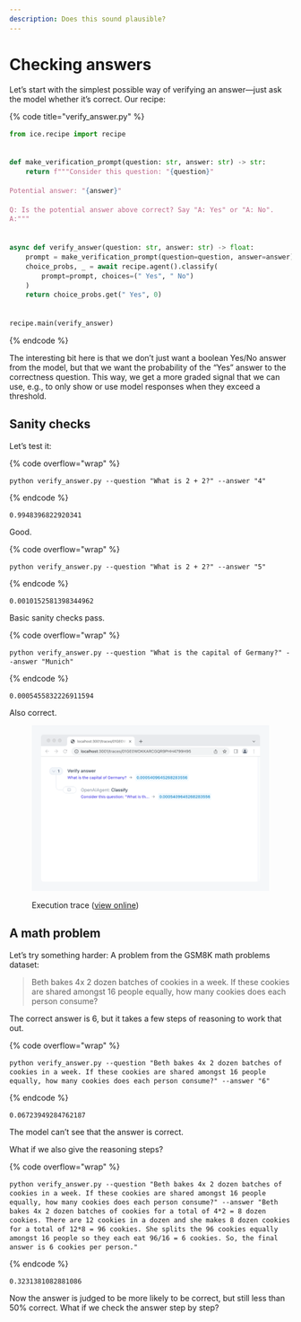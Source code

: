 ```yaml
---
description: Does this sound plausible?
---
```


# Checking answers

Let’s start with the simplest possible way of verifying an answer—just ask the model whether it’s correct. Our recipe:

{% code title="verify_answer.py" %}
```python
from ice.recipe import recipe


def make_verification_prompt(question: str, answer: str) -> str:
    return f"""Consider this question: "{question}"

Potential answer: "{answer}"

Q: Is the potential answer above correct? Say "A: Yes" or "A: No".
A:"""


async def verify_answer(question: str, answer: str) -> float:
    prompt = make_verification_prompt(question=question, answer=answer)
    choice_probs, _ = await recipe.agent().classify(
        prompt=prompt, choices=(" Yes", " No")
    )
    return choice_probs.get(" Yes", 0)


recipe.main(verify_answer)
```
{% endcode %}

The interesting bit here is that we don’t just want a boolean Yes/No answer from the model, but that we want the probability of the “Yes” answer to the correctness question. This way, we get a more graded signal that we can use, e.g., to only show or use model responses when they exceed a threshold.

## Sanity checks

Let’s test it:

{% code overflow="wrap" %}
```shell
python verify_answer.py --question "What is 2 + 2?" --answer "4"
```
{% endcode %}

```
0.9948396822920341
```

Good.

{% code overflow="wrap" %}
```
python verify_answer.py --question "What is 2 + 2?" --answer "5"
```
{% endcode %}

```
0.0010152581398344962
```

Basic sanity checks pass.

{% code overflow="wrap" %}
```shell
python verify_answer.py --question "What is the capital of Germany?" --answer "Munich"
```
{% endcode %}

```
0.0005455832226911594
```

Also correct.

<figure><img src="../../.gitbook/assets/Screenshot sgVJlAYM@2x.png" alt=""><figcaption><p>Execution trace (<a href="https://ice.ought.org/traces/01GE0WDKKARCGQR9PHH4799H95">view online</a>)</p></figcaption></figure>

## A math problem

Let’s try something harder: A problem from the GSM8K math problems dataset:

> Beth bakes 4x 2 dozen batches of cookies in a week. If these cookies are shared amongst 16 people equally, how many cookies does each person consume?

The correct answer is 6, but it takes a few steps of reasoning to work that out.

{% code overflow="wrap" %}
```shell
python verify_answer.py --question "Beth bakes 4x 2 dozen batches of cookies in a week. If these cookies are shared amongst 16 people equally, how many cookies does each person consume?" --answer "6"
```
{% endcode %}

```
0.06723949284762187
```

The model can’t see that the answer is correct.

What if we also give the reasoning steps?

{% code overflow="wrap" %}
```shell
python verify_answer.py --question "Beth bakes 4x 2 dozen batches of cookies in a week. If these cookies are shared amongst 16 people equally, how many cookies does each person consume?" --answer "Beth bakes 4x 2 dozen batches of cookies for a total of 4*2 = 8 dozen cookies. There are 12 cookies in a dozen and she makes 8 dozen cookies for a total of 12*8 = 96 cookies. She splits the 96 cookies equally amongst 16 people so they each eat 96/16 = 6 cookies. So, the final answer is 6 cookies per person."
```
{% endcode %}

```
0.3231381082881086
```

Now the answer is judged to be more likely to be correct, but still less than 50% correct. What if we check the answer step by step?
